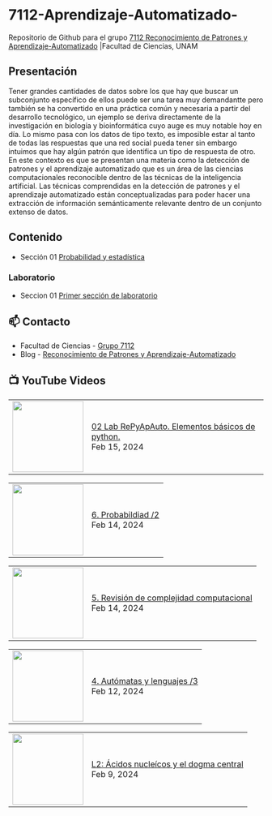 # 7112-Aprendizaje-Automatizado-
Repositorio de Github para el grupo   [7112 Reconocimiento de Patrones y Aprendizaje-Automatizado](https://www.fciencias.unam.mx/docencia/horarios/presentacion/347481) |Facultad de Ciencias, UNAM

## Presentación
Tener grandes cantidades de datos sobre los que hay que buscar un subconjunto específico de ellos puede ser una tarea muy demandantte pero también se ha convertido en una práctica común y necesaria a partir del desarrollo tecnológico, un ejemplo se deriva directamente de la investigación en biología y bioinformática cuyo auge es muy notable hoy en día. Lo mismo pasa con los datos de tipo texto, es imposible estar al tanto de todas las respuestas que una red social pueda tener sin embargo intuimos que hay algún patrón que identifica un tipo de respuesta de otro. En este contexto es que se presentan una materia como la detección de patrones y el aprendizaje automatizado que es un área de las ciencias computacionales reconocible dentro de las técnicas de la inteligencia artificial. Las técnicas comprendidas en la detección de patrones y el aprendizaje automatizado están conceptualizadas para poder hacer una extracción de información semánticamente relevante dentro de un conjunto extenso de datos.

## Contenido
- Sección 01  [Probabilidad y estadística](https://github.com/7122-Aprendizaje-Automatizado/7112-Aprendizaje-Automatizado-/tree/main/Secci%C3%B3n%2001%20Probabilidad%20y%20Estadistica)

### Laboratorio
- Seccion 01  [Primer sección de laboratorio](https://github.com/7122-Aprendizaje-Automatizado/7112-Aprendizaje-Automatizado-/tree/main/Secci%C3%B3n01-Laboratorio)


## 📫 Contacto
- Facultad de Ciencias - [Grupo 7112](https://www.fciencias.unam.mx/docencia/horarios/presentacion/347481)
- Blog - [Reconocimiento de Patrones y Aprendizaje-Automatizado](https://sites.google.com/view/patronesciencias/inicio)

##  📺 	YouTube Videos
<!-- BLOG-POST-LIST:START --><table><tr><td><a href="https://www.youtube.com/watch?v=JnryndsBNOo"><img width="140px" src="https://i.ytimg.com/vi/JnryndsBNOo/mqdefault.jpg"></a></td>
<td><a href="https://www.youtube.com/watch?v=JnryndsBNOo">02 Lab RePyApAuto. Elementos básicos de python.</a><br/>Feb 15, 2024</td></tr></table>
<table><tr><td><a href="https://www.youtube.com/watch?v=7dQRaYEzF7U"><img width="140px" src="https://i.ytimg.com/vi/7dQRaYEzF7U/mqdefault.jpg"></a></td>
<td><a href="https://www.youtube.com/watch?v=7dQRaYEzF7U">6. Probabildiad /2</a><br/>Feb 14, 2024</td></tr></table>
<table><tr><td><a href="https://www.youtube.com/watch?v=UrKdQxRYJ5Q"><img width="140px" src="https://i.ytimg.com/vi/UrKdQxRYJ5Q/mqdefault.jpg"></a></td>
<td><a href="https://www.youtube.com/watch?v=UrKdQxRYJ5Q">5. Revisión de complejidad computacional</a><br/>Feb 14, 2024</td></tr></table>
<table><tr><td><a href="https://www.youtube.com/watch?v=mSEiW4Mnl3s"><img width="140px" src="https://i.ytimg.com/vi/mSEiW4Mnl3s/mqdefault.jpg"></a></td>
<td><a href="https://www.youtube.com/watch?v=mSEiW4Mnl3s">4. Autómatas y lenguajes /3</a><br/>Feb 12, 2024</td></tr></table>
<table><tr><td><a href="https://www.youtube.com/watch?v=e_RxjREVrqc"><img width="140px" src="https://i.ytimg.com/vi/e_RxjREVrqc/mqdefault.jpg"></a></td>
<td><a href="https://www.youtube.com/watch?v=e_RxjREVrqc">L2: Ácidos nucleícos y el dogma central</a><br/>Feb 9, 2024</td></tr></table>
<!-- BLOG-POST-LIST:END -->
